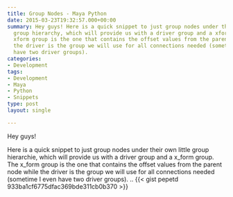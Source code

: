 ```yaml
---
title: Group Nodes - Maya Python
date: 2015-03-23T19:32:57.000+00:00
summary: Hey guys! Here is a quick snippet to just group nodes under their own little
  group hierarchy, which will provide us with a driver group and a xform group. The
  xform group is the one that contains the offset values from the parent node while
  the driver is the group we will use for all connections needed (sometime I even
  have two driver groups).
categories:
- Development
tags:
- Development
- Maya
- Python
- Snippets
type: post
layout: single

---
```

Hey guys!

Here is a quick snippet to just group nodes under their own little group hierarchie, which will provide us with a driver group and a x_form group. The x_form group is the one that contains the offset values from the parent node while the driver is the group we will use for all connections needed (sometime I even have two driver groups).
..
{{< gist pepetd 933ba1cf6775dfac369bde311cb0b370 >}}